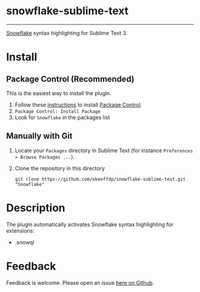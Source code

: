 # snowflake-sublime-text
----------------------

[Snowflake](https://www.snowflake.com/) syntax highlighting for Sublime Text 3.

# Install

## Package Control (Recommended)

This is the easiest way to install the plugin.

1. Follow these [instructions](https://packagecontrol.io/installation) to install [Package Control](https://packagecontrol.io/).
2. `Package Control: Install Package`
3. Look for `Snowflake` in the packages list

## Manually with Git

1. Locate your `Packages` directory in Sublime Text (for instance `Preferences > Browse Packages ...`).
2. Clone the repository in this directory

     `git clone https://github.com/okeeffdp/snowflake-sublime-text.git "Snowflake"`


# Description

The plugin automatically activates Snowflake syntax highlighting for extensions:

 * .snowql

# Feedback

Feedback is welcome. Please open an issue [here on Github](https://github.com/okeeffdp/snowflake-sublime-text/issues).
